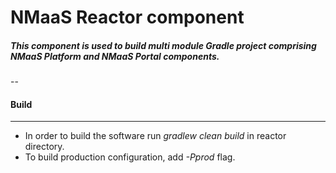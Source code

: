 # NMaaS Reactor component

##### This component is used to build multi module Gradle project comprising NMaaS Platform and NMaaS Portal components.
--
#### Build
---
  + In order to build the software run *gradlew clean build* in reactor directory.
  + To build production configuration, add *-Pprod* flag.
